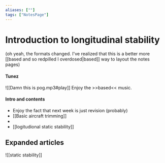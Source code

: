 ```yaml
---
aliases: [""]
tags: ["NotesPage"]
---
```


# Introduction to longitudinal stability
(oh yeah, the formats changed. I've realized that this is a better more [[based and so redpilled I overdosed|based]] way to layout the notes pages)
#### Tunez
![[Damn this is pog.mp3#play]]
Enjoy the >>based<< music.

#### Intro and contents
- Enjoy the fact that next week is just revision (probably)
- [[Basic aircraft trimming]]
- 
- [[logitudional static stability]]


## Expanded articles

![[static stability]]


